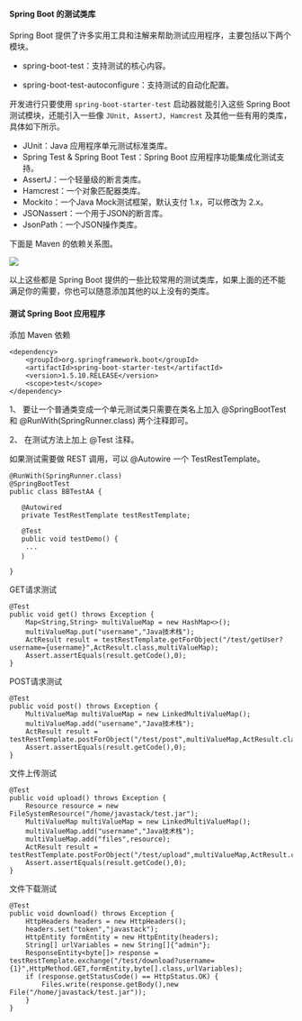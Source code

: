 
#### Spring Boot 的测试类库

Spring Boot 提供了许多实用工具和注解来帮助测试应用程序，主要包括以下两个模块。

- spring-boot-test：支持测试的核心内容。

- spring-boot-test-autoconfigure：支持测试的自动化配置。

开发进行只要使用 `spring-boot-starter-test` 启动器就能引入这些 Spring Boot 测试模块，还能引入一些像 `JUnit, AssertJ, Hamcrest` 及其他一些有用的类库，具体如下所示。

- JUnit：Java 应用程序单元测试标准类库。
- Spring Test & Spring Boot Test：Spring Boot 应用程序功能集成化测试支持。
- AssertJ：一个轻量级的断言类库。
- Hamcrest：一个对象匹配器类库。
- Mockito：一个Java Mock测试框架，默认支付 1.x，可以修改为 2.x。
- JSONassert：一个用于JSON的断言库。
- JsonPath：一个JSON操作类库。

下面是 Maven 的依赖关系图。

![](http://img.javastack.cn/18-3-20/39821255.jpg)

以上这些都是 Spring Boot 提供的一些比较常用的测试类库，如果上面的还不能满足你的需要，你也可以随意添加其他的以上没有的类库。

#### 测试 Spring Boot 应用程序

添加 Maven 依赖

```
<dependency>
    <groupId>org.springframework.boot</groupId>
    <artifactId>spring-boot-starter-test</artifactId>
    <version>1.5.10.RELEASE</version>
    <scope>test</scope>
</dependency>
```

1、 要让一个普通类变成一个单元测试类只需要在类名上加入 @SpringBootTest 和 @RunWith(SpringRunner.class) 两个注释即可。

2、 在测试方法上加上 @Test 注释。

如果测试需要做 REST 调用，可以 @Autowire 一个 TestRestTemplate。

```
@RunWith(SpringRunner.class)
@SpringBootTest
public class BBTestAA {

   @Autowired
   private TestRestTemplate testRestTemplate;
   
   @Test
   public void testDemo() {
    ...
   ｝
    
}
```

GET请求测试

```
@Test
public void get() throws Exception {
    Map<String,String> multiValueMap = new HashMap<>();
    multiValueMap.put("username","Java技术栈");
    ActResult result = testRestTemplate.getForObject("/test/getUser?username={username}",ActResult.class,multiValueMap);
    Assert.assertEquals(result.getCode(),0);
}
```

POST请求测试

```
@Test
public void post() throws Exception {
    MultiValueMap multiValueMap = new LinkedMultiValueMap();
    multiValueMap.add("username","Java技术栈");
    ActResult result = testRestTemplate.postForObject("/test/post",multiValueMap,ActResult.class);
    Assert.assertEquals(result.getCode(),0);
}
```

文件上传测试

```
@Test
public void upload() throws Exception {
    Resource resource = new FileSystemResource("/home/javastack/test.jar");
    MultiValueMap multiValueMap = new LinkedMultiValueMap();
    multiValueMap.add("username","Java技术栈");
    multiValueMap.add("files",resource);
    ActResult result = testRestTemplate.postForObject("/test/upload",multiValueMap,ActResult.class);
    Assert.assertEquals(result.getCode(),0);
}
```

文件下载测试

```
@Test
public void download() throws Exception {
    HttpHeaders headers = new HttpHeaders();
    headers.set("token","javastack");
    HttpEntity formEntity = new HttpEntity(headers);
    String[] urlVariables = new String[]{"admin"};
    ResponseEntity<byte[]> response = testRestTemplate.exchange("/test/download?username={1}",HttpMethod.GET,formEntity,byte[].class,urlVariables);
    if (response.getStatusCode() == HttpStatus.OK) {
        Files.write(response.getBody(),new File("/home/javastack/test.jar"));
    }
}
```

